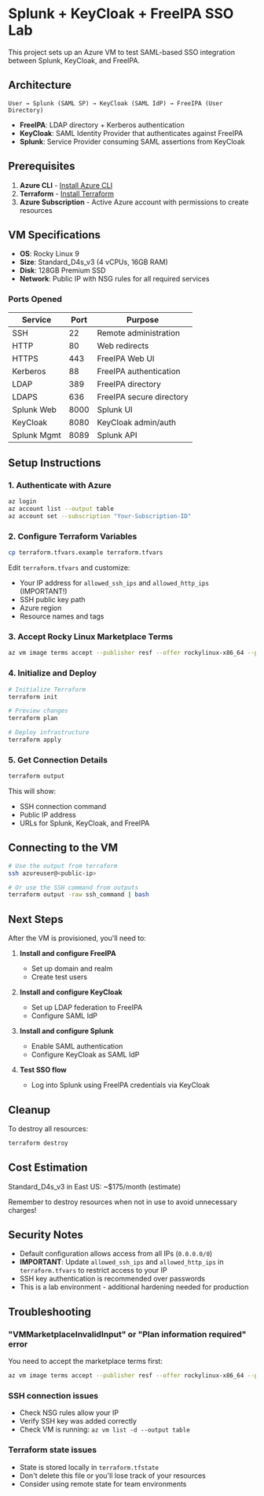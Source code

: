 # Splunk + KeyCloak + FreeIPA SSO Lab

This project sets up an Azure VM to test SAML-based SSO integration between Splunk, KeyCloak, and FreeIPA.

## Architecture

```
User → Splunk (SAML SP) → KeyCloak (SAML IdP) → FreeIPA (User Directory)
```

- **FreeIPA**: LDAP directory + Kerberos authentication
- **KeyCloak**: SAML Identity Provider that authenticates against FreeIPA
- **Splunk**: Service Provider consuming SAML assertions from KeyCloak

## Prerequisites

1. **Azure CLI** - [Install Azure CLI](https://docs.microsoft.com/en-us/cli/azure/install-azure-cli)
2. **Terraform** - [Install Terraform](https://www.terraform.io/downloads)
3. **Azure Subscription** - Active Azure account with permissions to create resources

## VM Specifications

- **OS**: Rocky Linux 9
- **Size**: Standard_D4s_v3 (4 vCPUs, 16GB RAM)
- **Disk**: 128GB Premium SSD
- **Network**: Public IP with NSG rules for all required services

### Ports Opened

| Service | Port | Purpose |
|---------|------|---------|
| SSH | 22 | Remote administration |
| HTTP | 80 | Web redirects |
| HTTPS | 443 | FreeIPA Web UI |
| Kerberos | 88 | FreeIPA authentication |
| LDAP | 389 | FreeIPA directory |
| LDAPS | 636 | FreeIPA secure directory |
| Splunk Web | 8000 | Splunk UI |
| KeyCloak | 8080 | KeyCloak admin/auth |
| Splunk Mgmt | 8089 | Splunk API |

## Setup Instructions

### 1. Authenticate with Azure

```bash
az login
az account list --output table
az account set --subscription "Your-Subscription-ID"
```

### 2. Configure Terraform Variables

```bash
cp terraform.tfvars.example terraform.tfvars
```

Edit `terraform.tfvars` and customize:
- Your IP address for `allowed_ssh_ips` and `allowed_http_ips` (IMPORTANT!)
- SSH public key path
- Azure region
- Resource names and tags

### 3. Accept Rocky Linux Marketplace Terms

```bash
az vm image terms accept --publisher resf --offer rockylinux-x86_64 --plan 9-base
```

### 4. Initialize and Deploy

```bash
# Initialize Terraform
terraform init

# Preview changes
terraform plan

# Deploy infrastructure
terraform apply
```

### 5. Get Connection Details

```bash
terraform output
```

This will show:
- SSH connection command
- Public IP address
- URLs for Splunk, KeyCloak, and FreeIPA

## Connecting to the VM

```bash
# Use the output from terraform
ssh azureuser@<public-ip>

# Or use the SSH command from outputs
terraform output -raw ssh_command | bash
```

## Next Steps

After the VM is provisioned, you'll need to:

1. **Install and configure FreeIPA**
   - Set up domain and realm
   - Create test users

2. **Install and configure KeyCloak**
   - Set up LDAP federation to FreeIPA
   - Configure SAML IdP

3. **Install and configure Splunk**
   - Enable SAML authentication
   - Configure KeyCloak as SAML IdP

4. **Test SSO flow**
   - Log into Splunk using FreeIPA credentials via KeyCloak

## Cleanup

To destroy all resources:

```bash
terraform destroy
```

## Cost Estimation

Standard_D4s_v3 in East US: ~$175/month (estimate)

Remember to destroy resources when not in use to avoid unnecessary charges!

## Security Notes

- Default configuration allows access from all IPs (`0.0.0.0/0`)
- **IMPORTANT**: Update `allowed_ssh_ips` and `allowed_http_ips` in `terraform.tfvars` to restrict access to your IP
- SSH key authentication is recommended over passwords
- This is a lab environment - additional hardening needed for production

## Troubleshooting

### "VMMarketplaceInvalidInput" or "Plan information required" error
You need to accept the marketplace terms first:
```bash
az vm image terms accept --publisher resf --offer rockylinux-x86_64 --plan 9-base
```

### SSH connection issues
- Check NSG rules allow your IP
- Verify SSH key was added correctly
- Check VM is running: `az vm list -d --output table`

### Terraform state issues
- State is stored locally in `terraform.tfstate`
- Don't delete this file or you'll lose track of your resources
- Consider using remote state for team environments
